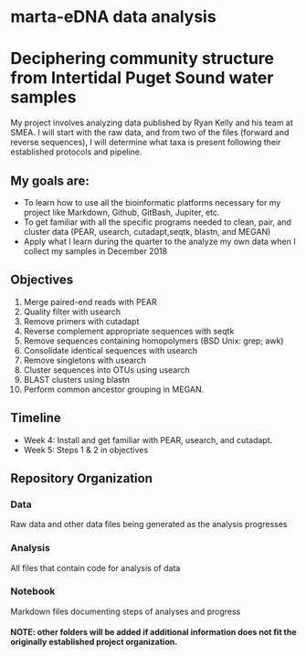 # marta-eDNA data analysis
# Deciphering community structure from Intertidal Puget Sound water samples 

My project involves analyzing data published by Ryan Kelly and his team at SMEA. I will start with the raw data, and from two of the files (forward and reverse sequences), I will determine what taxa is present following their established protocols and pipeline.

## My goals are:
- To learn how to use all the bioinformatic platforms necessary for my project like Markdown, Github, GitBash, Jupiter, etc.
- To get familiar with all the specific programs needed to clean, pair, and cluster data (PEAR, usearch, cutadapt,seqtk, blastn, and MEGAN)
- Apply what I learn during the quarter to the analyze my own data when I collect my samples in December 2018

## Objectives

1. Merge paired-end reads with PEAR
2. Quality filter with usearch
3. Remove primers with cutadapt
4. Reverse complement appropriate sequences with seqtk
5. Remove sequences containing homopolymers (BSD Unix: grep; awk)
6. Consolidate identical sequences with usearch
7. Remove singletons with usearch
8. Cluster sequences into OTUs using usearch
9. BLAST clusters using blastn
10. Perform common ancestor grouping in MEGAN.


## Timeline

* Week 4: Install and get familiar with PEAR, usearch, and cutadapt. 
* Week 5: Steps 1 & 2 in objectives


## Repository Organization

### Data 
Raw data and other data files being generated as the analysis progresses 
### Analysis
All files that contain code for analysis of data
### Notebook
Markdown files documenting steps of analyses and progress


#### NOTE: other folders will be added if additional information does not fit the originally established project organization.
